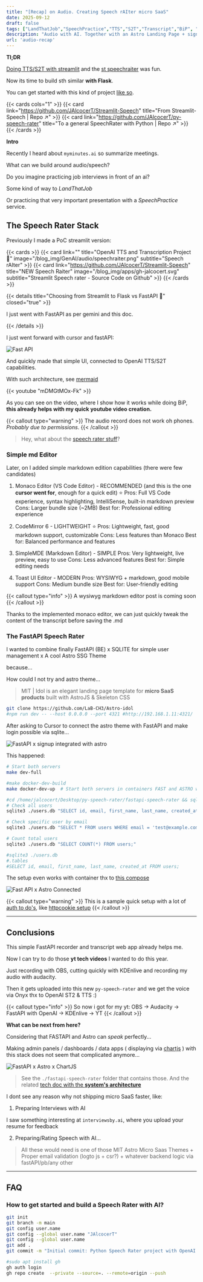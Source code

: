 ```yaml
---
title: "[Recap] on Audio. Creating Speech rAIter micro SaaS"
date: 2025-09-12
draft: false
tags: ["LandThatJob","SpeechPractice","TTS","S2T","Transcript","BiP", "Youtube","Monaco Editor"]
description: "Audio with AI. Together with an Astro Landing Page + signup/in via FastAPI x sqlite"
url: 'audio-recap'
---
```



**Tl;DR**

[Doing TTS/S2T with streamlit](https://jalcocert.github.io/JAlcocerT/audio-to-text-tools/#the-speech-rater) and the [st speechraiter](https://github.com/JAlcocerT/Streamlit-Speech) was fun.

Now its time to build sth similar **with Flask**.

You can get started with this kind of project [like so](#how-to-get-started-and-build-a-speech-rater-with-ai).

{{< cards cols="1" >}}
  {{< card link="https://github.com/JAlcocerT/Streamlit-Speech" title="From Streamlit-Speech | Repo ↗" >}}
  {{< card link="https://github.com/JAlcocerT/py-speech-rater" title="To a general SpeechRater with Python | Repo ↗" >}}
{{< /cards >}}



**Intro**

Recently I heard about `myminutes.ai` so summarize meetings.

What can we build around audio/speech?

Do you imagine practicing job interviews in front of an ai?

Some kind of way to *LandThatJob*

Or practicing that very important presentation with a *SpeechPractice* service.


## The Speech Rater Stack

Previously I made a PoC streamlit version:

{{< cards >}}
  {{< card link="" title="OpenAI TTS and Transcription Project 🐍" image="/blog_img/GenAI/audio/speechraiter.png" subtitle="Speech rAIter" >}}
  {{< card link="https://github.com/JAlcocerT/Streamlit-Speech" title="NEW Speech Raiter" image="/blog_img/apps/gh-jalcocert.svg" subtitle="Streamlit Speech rater - Source Code on Github" >}}
{{< /cards >}}


{{< details title="Choosing from Streamlit to Flask vs FastAPI 📌" closed="true" >}}

I just went with FastAPI as per gemini and this doc.

{{< /details >}}

I just went forward with cursor and fastAPI:

![Fast API](/blog_img/GenAI/audio/fastapi-audio-rec.png)

And quickly made that simple UI, connected to OpenAI TTS/S2T capabilities.

With such architecture, see [mermaid](https://mermaid.live/view#pako:eNqFVU1v2zgQ_SsEi96oJJLsyBGKAo6_4sSOnY0XBXa9WDASFROxSZWiGneDANt7DwsssIdeeukP3J_QERnJkgEjOhh-5HtvhjND6QlHMmY4xPeKpiu0OF8KBE-W39mFoZJCMxH_vsT_f__6T4XRL-xjzjKdLfEfVlI8XaD9mjGFupHmUuw2QWH_7Nl352Pj_O1vNKSZBogGIk4lF3vO50AbDRbo-N2dOn4_pVygMSSiEhqxBrEHxPnsFph5upY0dmgec2lUt_QTg7wjqWIu7huqfmmvyu3sOOFrJuiGGW1fPorCDnULu4Z2UGrXPNPOzsDoJrCGHrleoVtNdd481LDKVSsqskjxO9YMO2KCKaoZWrwQUt1wGJWxdbV_KPEDDhe7HPalu-CL24ZmXEXVma3voZh7wstSSFPuZKYgRtBbsegB9aRI-H0OIWF2Xh2dwRbaL-jazM-P_ypczFSzzFdAmaVMdMfow4pnaTGf87EdiZSxaOVo6SzYtlmYyU5lWZWooBYSu_xqokMozSzNTJ7_fjEQgbE9ZjPTKZDMlE7nPtIS1aaxwbuueP2CVm9-gzfb84N-_Wn71aDNgWZbULQRsS0MLRN7F-um8GIKzIrG8chwD97wLnKc9-i8Dnp1MKiDYR1c1MFl3bNnlqYWDA24suDCgIkFVwZcWzAxYGbBwIC5BX0DbiwY1cG4Duzv27dwfz-vi9eGwdGaZlmfJSgp34dQjXX4hvmJl8Qk00o-sPDNiRcEdyV0HnmsV6GXbvc84DK8yBM36bCzSu77p2cue03OysF_8UjAw608knaQuMFrHqaXpUHEWiyqDGjsttqHDGo20LGyGPXVc9IjfTIgQzIiF2RMLovj1glXZFIdob4-JddkRubk5mXQBCbwkeIxDrXKGcEbpja0gPipkC2xXrENjGwIf2OqHpZ4KZ5Bk1Lxm5SbUqZkfr_CYULXGaA8jeEF1-cUruqOAkdgqidzoXHYPu0YDxw-4S0OHTc4agWtwHV9t9PyvQB2P-PQ67SOOl4nCDwfqnVy5j4T_JeJenJ01mnD4qnX9vzgxPdOCWYx11JN7YfXfH-ffwKgkkvm)

<!-- https://youtu.be/mDMGtMOx-Fk -->

{{< youtube "mDMGtMOx-Fk" >}}

As you can see on the video, where I show how it works while doing BiP, **this already helps with my quick youtube video creation.**

{{< callout type="warning" >}}
The audio record does not work oh phones. *Probably due to permissions*.
{{< /callout >}}

> Hey, what about the [speech rater stuff](#the-fastapi-speech-rater)?

### Simple md Editor

Later, on I added simple markdown edition capabilities (there were few candidates)


1. Monaco Editor (VS Code Editor) - RECOMMENDED (and this is the one **cursor went for**, enough for a quick edit) ⭐
Pros: Full VS Code experience, syntax highlighting, IntelliSense, built-in markdown preview
Cons: Larger bundle size (~2MB)
Best for: Professional editing experience

2. CodeMirror 6 - LIGHTWEIGHT ⭐
Pros: Lightweight, fast, good markdown support, customizable
Cons: Less features than Monaco
Best for: Balanced performance and features

3. SimpleMDE (Markdown Editor) - SIMPLE
Pros: Very lightweight, live preview, easy to use
Cons: Less advanced features
Best for: Simple editing needs

4. Toast UI Editor - MODERN
Pros: WYSIWYG + markdown, good mobile support
Cons: Medium bundle size
Best for: User-friendly editing


{{< callout type="info" >}}
A wysiwyg markdown editor post is coming soon
{{< /callout >}}

Thanks to the implemented monaco editor, we can just quickly tweak the content of the transcript before saving the .md

### The FastAPI Speech Rater

I wanted to combine finally FastAPI (BE) x SQLITE for simple user management x A cool Astro SSG Theme

because...

How could I not try and astro theme...

> MIT | Idol is an elegant landing page template for **micro SaaS products** built with AstroJS & Skeleton CSS


```sh
git clone https://github.com/LaB-CH3/Astro-idol
#npm run dev -- --host 0.0.0.0 --port 4321 #http://192.168.1.11:4321/
```


After asking to Cursor to connect the astro theme with FastAPI and make login possible via sqlite...

![FastAPI x signup integrated with astro](/blog_img/GenAI/audio/fastapi-astro-signup.png)

This happened:

```sh
# Start both servers
make dev-full

#make docker-dev-build
make docker-dev-up  # Start both servers in containers FAST and ASTRO working together!!!

#cd /home/jalcocert/Desktop/py-speech-rater/fastapi-speech-rater && sqlite3 ./users.db ".schema users"
# Check all users
sqlite3 ./users.db "SELECT id, email, first_name, last_name, created_at FROM users;"

# Check specific user by email
sqlite3 ./users.db "SELECT * FROM users WHERE email = 'test@example.com';"

# Count total users
sqlite3 ./users.db "SELECT COUNT(*) FROM users;"

#sqlite3 ./users.db
#.tables
#SELECT id, email, first_name, last_name, created_at FROM users;
```

The setup even works with container thx to [this compose](https://github.com/JAlcocerT/py-speech-rater/blob/main/fastapi-speech-rater/docker-compose.dev.yml)

![Fast API x Astro Connected](/blog_img/GenAI/audio/fastapi-astro-signedin-dash.png)

{{< callout type="warning" >}}
This is a sample quick setup with a lot of [auth to do's](https://github.com/JAlcocerT/py-speech-rater/blob/main/fastapi-speech-rater/Astro-idol/AUTH_PAGES.md), like [httpcookie setup](https://jalcocert.github.io/JAlcocerT/fastapi-x-pocketbase/)
{{< /callout >}}



---

## Conclusions

This simple FastAPI recorder and transcript web app already helps me.

Now I can try to do those **yt tech videos** I wanted to do this year.

Just recording with OBS, cutting quickly with KDEnlive and recording my audio with audacity.

Then it gets uploaded into this new `py-speech-rater` and we get the voice via Onyx thx to OpenAI ST2 & TTS :)


{{< callout type="info" >}}
So now i got for my yt: OBS -> Audacity -> FastAPI with OpenAI -> KDEnlive -> YT
{{< /callout >}}

**What can be next from here?**

Considering that FASTAPI and Astro can *speak* perfectly...

Making admin panels / dashboards / data apps  ( displaying via [chartjs](https://github.com/JAlcocerT/py-speech-rater/blob/main/fastapi-speech-rater/Astro-idol/src/pages/dashboard.astro#L124) ) with this stack does not seem that complicated anymore...

![FastAPI x Astro x ChartJS](/blog_img/GenAI/audio/fastapi-chartjssqlite.png)

> See the `./fastapi-speech-rater` folder that contains those. And the related [tech doc with the **system's architecture**](https://github.com/JAlcocerT/py-speech-rater/blob/main/fastapi-speech-rater/TECH_DOC.md#-system-architecture)

I dont see any reason why not shipping micro SaaS faster, like:

1. Preparing Interviews with AI

I saw something interesting at `interviewsby.ai`, where you upload your resume for feedback

2. Preparing/Rating Speech with AI...

> All these would need is one of those MIT Astro Micro Saas Themes + Proper email validation (logto js + csr?) + whatever backend logic via fastAPI/pb/any other

---

## FAQ

### How to get started and build a Speech Rater with AI?


```sh
git init
git branch -m main
git config user.name
git config --global user.name "JAlcocerT"
git config --global user.name
git add .
git commit -m "Initial commit: Python Speech Rater project with OpenAI TTS/S2T"

#sudo apt install gh
gh auth login
gh repo create  --private --source=. --remote=origin --push
```
